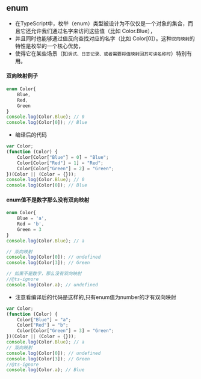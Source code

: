 ## enum
* 在TypeScript中，枚举（enum）类型被设计为不仅仅是一个对象的集合，而且它还允许我们通过名字来访问这些值（比如 Color.Blue），
* 并且同时也能够通过值反向查找对应的名字（比如 Color[0]）。这种`双向映射`的特性是枚举的一个核心优势，
* 使得它在某些场景（如`调试、日志记录、或者需要将值映射回其可读名称时`）特别有用。

#### 双向映射例子
```typescript
enum Color{
    Blue,
    Red,
    Green
}
console.log(Color.Blue); // 0
console.log(Color[0]); // Blue
```
* 编译后的代码
```javascript
var Color;
(function (Color) {
    Color[Color["Blue"] = 0] = "Blue";
    Color[Color["Red"] = 1] = "Red";
    Color[Color["Green"] = 2] = "Green";
})(Color || (Color = {}));
console.log(Color.Blue); // 0
console.log(Color[0]); // Blue
```

#### enum值不是数字那么没有双向映射
```typescript
enum Color{
    Blue = 'a',
    Red = 'b',
    Green = 3
}
console.log(Color.Blue); // a

// 双向映射
console.log(Color[0]); // undefined
console.log(Color[3]); // Green

// 如果不是数字，那么没有双向映射
//@ts-ignore
console.log(Color.a); // undefined
```

* 注意看编译后的代码是这样的,只有enum值为number的才有双向映射
```javascript
var Color;
(function (Color) {
    Color["Blue"] = "a";
    Color["Red"] = "b";
    Color[Color["Green"] = 3] = "Green";
})(Color || (Color = {}));
console.log(Color.Blue); // a
// 双向映射
console.log(Color[0]); // undefined
console.log(Color[3]); // Green
//@ts-ignore
console.log(Color.a); // Blue
```

